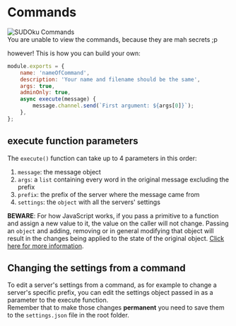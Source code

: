 
# Commands
![SUDOku Commands](https://github.com/furSUDO/SUDOku/blob/master/github/commands.png?raw=true)  
You are unable to view the commands, because they are mah secrets ;p

however! This is how you can build your own:

```javascript
module.exports = {
    name: 'nameOfCommand',
    description: 'Your name and filename should be the same',
    args: true,
    adminOnly: true,
    async execute(message) {
        message.channel.send(`First argument: ${args[0]}`);
	},
};
```

## execute function parameters
The `execute()` function can take up to 4 parameters in this order:
1. `message`: the message object
2. `args`: a `list` containing every word in the original message excluding the prefix
3. `prefix`: the prefix of the server where the message came from
4. `settings`: the `object` with all the servers' settings

**BEWARE**: For how JavaScript works, if you pass a primitive to a function and assign a new value to it, the value on the caller will not change. Passing an `object` and adding, removing or in general modifying that object will result in the changes being applied to the state of the original object. [Click here for more information](https://www.w3schools.com/js/js_function_parameters.asp).  

## Changing the settings from a command
To edit a server's settings from a command, as for example to change a server's specific prefix, you can edit the settings object passed in as a parameter to the execute function.  
Remember that to make those changes **permanent** you need to save them to the `settings.json` file in the root folder.